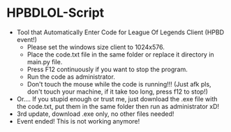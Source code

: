 # HPBDLOL-Script

* Tool that Automatically Enter Code for League Of Legends Client (HPBD event!)
  - Please set the windows size client to 1024x576.
  - Place the code.txt file in the same folder or replace it directory in main.py file.
  - Press F12 continuously if you want to stop the program.
  - Run the code as administrator.
  - Don't touch the mouse while the code is running!!! (Just afk pls, don't touch your machine, if it take too long, press f12 to stop!)
* Or.... If you stupid enough or trust me, just download the .exe file with the code.txt, put them in the same folder then run as administrator xD!
* 3rd update, download .exe only, no other files needed!
* Event ended! This is not working anymore!
